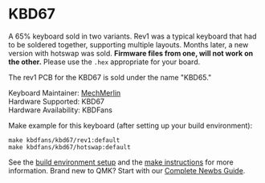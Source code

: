 # KBD67

A 65% keyboard sold in two variants. Rev1 was a typical keyboard that had to be soldered together, supporting multiple layouts.
Months later, a new version with hotswap was sold. **Firmware files from one, will not work on the other.** Please use the `.hex` appropriate for your board.

The rev1 PCB for the KBD67 is sold under the name "KBD65."

Keyboard Maintainer: [MechMerlin](https://github.com/mechmerlin)  
Hardware Supported: KBD67  
Hardware Availability: KBDFans

Make example for this keyboard (after setting up your build environment):

    make kbdfans/kbd67/rev1:default
    make kbdfans/kbd67/hotswap:default

See the [build environment setup](https://docs.qmk.fm/#/getting_started_build_tools) and the [make instructions](https://docs.qmk.fm/#/getting_started_make_guide) for more information. Brand new to QMK? Start with our [Complete Newbs Guide](https://docs.qmk.fm/#/newbs).
